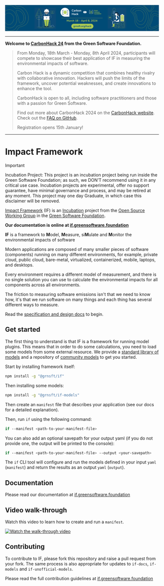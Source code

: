 <div id="header" align="center">
<img style=”margin: 0px” src=hack-banner.png alt=”banner” height=”500" />
</div>

----------------------------

**Welcome to [CarbonHack 24](https://grnsft.org/hack/github) from the Green Software Foundation.**

> From Monday, 18th March - Monday, 8th April 2024, participants will compete to showcase their best application of IF in measuring the environmental impacts of software. 
> 
> Carbon Hack is a dynamic competition that combines healthy rivalry with collaborative innovation. Hackers will push the limits of the framework, uncover potential weaknesses, and create innovations to enhance the tool.
> 
> CarbonHack is open to all, including software practitioners and those with a passion for Green Software.
>
> Find out more about CarbonHack 2024 on the [CarbonHack website](https://grnsft.org/hack/github). Check out the [FAQ on GitHub](https://github.com/Green-Software-Foundation/hack/blob/main/FAQ.md).
> 
> Registration opens 15th January!
----------------------------


# Impact Framework


> [!IMPORTANT]
> Incubation Project: This project is an incubation project being run inside the Green Software Foundation; as such, we DON’T recommend using it in any critical use case. Incubation projects are experimental, offer no support guarantee, have minimal governance and process, and may be retired at any moment. This project may one day Graduate, in which case this disclaimer will be removed.

[Impact Framework](https://greensoftwarefoundation.atlassian.net/wiki/spaces/~612dd45e45cd76006a84071a/pages/17072136/Opensource+Impact+Engine+Framework) (IF) is an [Incubation](https://oc.greensoftware.foundation/project-lifecycle.html#incubation) project from the [Open Source Working Group](https://greensoftwarefoundation.atlassian.net/wiki/spaces/~612dd45e45cd76006a84071a/pages/852049/Open+Source+Working+Group) in the [Green Software Foundation](https://greensoftware.foundation/).


**Our documentation is online at [if.greensoftware.foundation]([if.greensoftware.foundation](https://if.greensoftware.foundation/))**


**IF** is a framework to **M**odel, **M**easure, si**M**ulate and **M**onitor the environmental impacts of software

Modern applications are composed of many smaller pieces of software (components) running on many different environments, for example, private cloud, public cloud, bare-metal, virtualized, containerized, mobile, laptops, and desktops.

Every environment requires a different model of measurement, and there is no single solution you can use to calculate the environmental impacts for all components across all environments.      

The friction to measuring software emissions isn't that we need to know how, it's that we run software on many things and each thing has several different ways to measure.

Read the [specification and design docs](https://if.greensoftware.foundation) to begin.


## Get started

The first thing to understand is that IF is a framework for running model plugins. This means that in order to do some calculations, you need to load some models from some external resource. We provide a [standard library of models](https://github.com/Green-Software-Foundation/if-models) and a repository of [community models](https://github.com/Green-Software-Foundation/if-unofficial-models) to get you started. 

Start by installing framework itself:

```sh
npm install -g "@grnsft/if"
```
Then installing some models:

```sh
npm install -g "@grnsft/if-models"
```

Then create an `manifest` file that describes your application (see our docs for a detailed explanation).

Then, run `if` using the following command:

```sh
if --manifest <path-to-your-manifest-file>
```

You can also add an optional savepath for your output yaml (if you do not provide one, the output will be printed to the console):

```sh
if --manifest <path-to-your-manifest-file> --output <your-savepath>
```

The `if` CLI tool will configure and run the models defined in your input `yaml` (`manifest`) and return the results as an output `yaml` (`output`).


## Documentation

Please read our documentation at [if.greensoftware.foundation](https://if.greensoftware.foundation/)

## Video walk-through

Watch this video to learn how to create and run a `manifest`.

[![Watch the walk-through video](https://i3.ytimg.com/vi/R-6eDM8AsvY/maxresdefault.jpg)](https://youtu.be/GW37Qd4AQbU)


## Contributing

To contribute to IF, please fork this repository and raise a pull request from your fork. The same process is also appropriate for updates to `if-docs`, `if-models` and `if-unofficial-models`.

Please read the full contribution guidelines at [if.greensoftware.foundation](https://if.greensoftware.foundation/Contributing)
